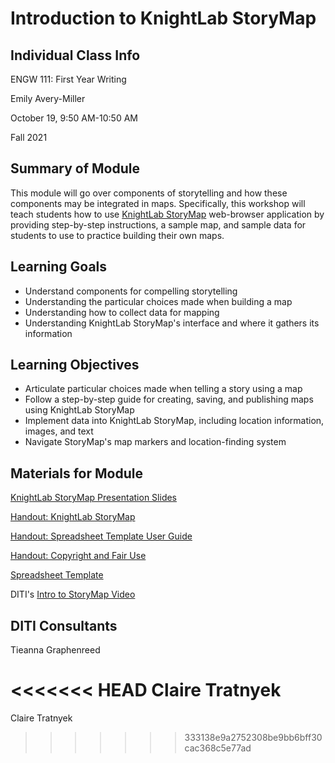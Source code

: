 <h1> Introduction to KnightLab StoryMap </h1>

<h2> Individual Class Info </h2>

ENGW 111: First Year Writing

Emily Avery-Miller

October 19, 9:50 AM-10:50 AM

Fall 2021

<h2> Summary of Module </h2>

This module will go over components of storytelling and how these components may be integrated in maps. Specifically, this workshop will teach students how to use [KnightLab StoryMap](http://storymap.knightlab.com/) web-browser application by providing step-by-step instructions, a sample map, and sample data for students to use to practice building their own maps.

<h2> Learning Goals </h2>

* Understand components for compelling storytelling
* Understanding the particular choices made when building a map
* Understanding how to collect data for mapping
* Understanding KnightLab StoryMap's interface and where it gathers its information

<h2> Learning Objectives </h2>

* Articulate particular choices made when telling a story using a map
* Follow a step-by-step guide for creating, saving, and publishing maps using KnightLab StoryMap
* Implement data into KnightLab StoryMap, including location information, images, and text
* Navigate StoryMap's map markers and location-finding system

<h2> Materials for Module </h2>

[KnightLab StoryMap Presentation Slides](https://github.com/NULabNortheastern/digitalassignmentshowcase/blob/master/mapping/avery-miller-firstyearwriting-fall2021-storymap/Intro-to-StoryMap-Slides.pdf) 

[Handout: KnightLab StoryMap](https://github.com/NULabNortheastern/digitalassignmentshowcase/blob/master/mapping/avery-miller-firstyearwriting-fall2021-storymap/StoryMap%20Handout.pdf)

[Handout: Spreadsheet Template User Guide](https://github.com/NULabNortheastern/digitalassignmentshowcase/blob/master/mapping/avery-miller-firstyearwriting-fall2021-storymap/Handout_Storymap-Spreadsheet-Template.pdf)

[Handout: Copyright and Fair Use](https://github.com/NULabNortheastern/digitalassignmentshowcase/blob/master/mapping/avery-miller-firstyearwriting-fall2021-storymap/Copyright-fair-use-handout.pdf)

[Spreadsheet Template](https://docs.google.com/spreadsheets/d/1bGPGdqDG_N42nPODBgWL718iv-711S36IhmkfvL1wmo/edit#gid=0)

DITI's [Intro to StoryMap Video](https://youtu.be/X33ud7RYZFg)

<h2> DITI Consultants </h2>

Tieanna Graphenreed

<<<<<<< HEAD
Claire Tratnyek 
=======
Claire Tratnyek
>>>>>>> 333138e9a2752308be9bb6bff30cac368c5e77ad
